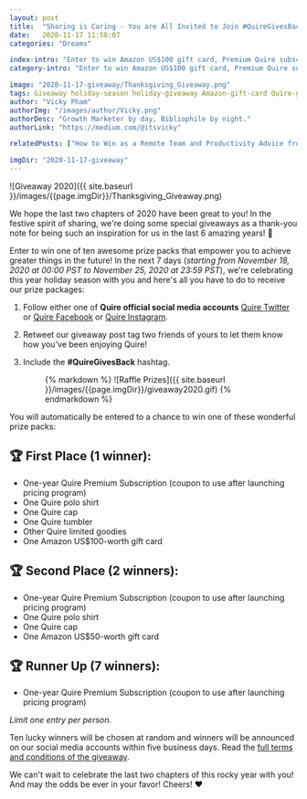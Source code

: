```yaml
---
layout: post
title:  "Sharing is Caring - You are All Invited to Join #QuireGivesBack Giveaway"
date:   2020-11-17 11:58:07
categories: "Dreams"

index-intro: "Enter to win Amazon US$100 gift card, Premium Quire subscription, limited Quire goodies and other awesome prize packs."
category-intro: "Enter to win Amazon US$100 gift card, Premium Quire subscription, limited Quire goodies and other awesome prize packs."

image: "2020-11-17-giveaway/Thanksgiving_Giveaway.png"
tags: Giveaway holiday-season holiday-giveaway Amazon-gift-card Quire-giveaway best-work-management-software work-management productivity productivity-app productivity-tool team-management-software work-management-software team-communication team-productivity task-scheduling-software increase-productivity remote-team to-do-list-app working-remotely task-management task-management-software project-management-software productivity-tips to-do-list task-list productivity-tips
author: "Vicky Pham"
authorImg: "/images/author/Vicky.png"
authorDesc: "Growth Marketer by day, Bibliophile by night."
authorLink: "https://medium.com/@itsvicky"

relatedPosts: ["How to Win as a Remote Team and Productivity Advice from Quire Community Manager", "Quire - Behind the Scenes: The Untold Stories", "Dream Chasers: Start Your Dreams on Mars"]

imgDir: "2020-11-17-giveaway"
---
```


![Giveaway 2020]({{ site.baseurl }}/images/{{page.imgDir}}/Thanksgiving_Giveaway.png)

We hope the last two chapters of 2020 have been great to you! In the festive spirit of sharing, we're doing some special giveaways as a thank-you note for being such an inspiration for us in the last 6 amazing years! 🎊

Enter to win one of ten awesome prize packs that empower you to achieve greater things in the future! In the next 7 days (*starting from November 18, 2020 at 00:00 PST to November 25, 2020 at 23:59 PST*), we're celebrating this year holiday season with you and here's all you have to do to receive our prize packages:

1. Follow either one of **Quire official social media accounts** [Quire Twitter](https://twitter.com/quire_io) or [Quire Facebook](https://www.facebook.com/quire.io/) or [Quire Instagram](https://www.instagram.com/quire_io/).

2. Retweet our giveaway post tag two friends of yours to let them know how you've been enjoying Quire!

3. Include the **#QuireGivesBack** hashtag.

<div style="max-width: 380px; max-height: 333px; margin: 0 auto;">
{% markdown %}
![Raffle Prizes]({{ site.baseurl }}/images/{{page.imgDir}}/giveaway2020.gif)
{% endmarkdown %}
</div>

You will automatically be entered to a chance to win one of these wonderful prize packs:

## 🏆 First Place (1 winner):  

- One-year Quire Premium Subscription (coupon to use after launching pricing program)
- One Quire polo shirt
- One Quire cap
- One Quire tumbler
- Other Quire limited goodies
- One Amazon US$100-worth gift card 

## 🏆 Second Place (2 winners):  

- One-year Quire Premium Subscription (coupon to use after launching pricing program)
- One Quire polo shirt
- One Quire cap
- One Amazon US$50-worth gift card 

## 🏆  Runner Up (7 winners):

- One-year Quire Premium Subscription (coupon to use after launching pricing program)

*Limit one entry per person.*

Ten lucky winners will be chosen at random and winners will be announced on our social media accounts within five business days. Read the [full terms and conditions of the giveaway](https://d12y7sg0iam4lc.cloudfront.net/s/data/blog/Quire+Giveaway+Terms+%26+Conditions.pdf).

We can't wait to celebrate the last two chapters of this rocky year with you! And may the odds be ever in your favor! Cheers! ❤️


[jekyll]:      http://jekyllrb.com
[jekyll-gh]:   https://github.com/jekyll/jekyll
[jekyll-help]: https://github.com/jekyll/jekyll-help